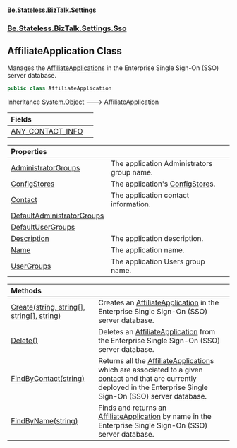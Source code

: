 #### [Be.Stateless.BizTalk.Settings](README.md 'README')
### [Be.Stateless.BizTalk.Settings.Sso](Be.Stateless.BizTalk.Settings.Sso.md 'Be.Stateless.BizTalk.Settings.Sso')

## AffiliateApplication Class

Manages the [AffiliateApplication](AffiliateApplication.md 'Be.Stateless.BizTalk.Settings.Sso.AffiliateApplication')s in the Enterprise Single Sign-On (SSO) server database.

```csharp
public class AffiliateApplication
```

Inheritance [System.Object](https://docs.microsoft.com/en-us/dotnet/api/System.Object 'System.Object') &#129106; AffiliateApplication

| Fields | |
| :--- | :--- |
| [ANY_CONTACT_INFO](AffiliateApplication.ANY_CONTACT_INFO.md 'Be.Stateless.BizTalk.Settings.Sso.AffiliateApplication.ANY_CONTACT_INFO') | |

| Properties | |
| :--- | :--- |
| [AdministratorGroups](AffiliateApplication.AdministratorGroups.md 'Be.Stateless.BizTalk.Settings.Sso.AffiliateApplication.AdministratorGroups') | The application Administrators group name. |
| [ConfigStores](AffiliateApplication.ConfigStores.md 'Be.Stateless.BizTalk.Settings.Sso.AffiliateApplication.ConfigStores') | The application's [ConfigStore](ConfigStore.md 'Be.Stateless.BizTalk.Settings.Sso.ConfigStore')s. |
| [Contact](AffiliateApplication.Contact.md 'Be.Stateless.BizTalk.Settings.Sso.AffiliateApplication.Contact') | The application contact information. |
| [DefaultAdministratorGroups](AffiliateApplication.DefaultAdministratorGroups.md 'Be.Stateless.BizTalk.Settings.Sso.AffiliateApplication.DefaultAdministratorGroups') | |
| [DefaultUserGroups](AffiliateApplication.DefaultUserGroups.md 'Be.Stateless.BizTalk.Settings.Sso.AffiliateApplication.DefaultUserGroups') | |
| [Description](AffiliateApplication.Description.md 'Be.Stateless.BizTalk.Settings.Sso.AffiliateApplication.Description') | The application description. |
| [Name](AffiliateApplication.Name.md 'Be.Stateless.BizTalk.Settings.Sso.AffiliateApplication.Name') | The application name. |
| [UserGroups](AffiliateApplication.UserGroups.md 'Be.Stateless.BizTalk.Settings.Sso.AffiliateApplication.UserGroups') | The application Users group name. |

| Methods | |
| :--- | :--- |
| [Create(string, string[], string[], string)](AffiliateApplication.Create(string,string[],string[],string).md 'Be.Stateless.BizTalk.Settings.Sso.AffiliateApplication.Create(string, string[], string[], string)') | Creates an [AffiliateApplication](AffiliateApplication.md 'Be.Stateless.BizTalk.Settings.Sso.AffiliateApplication') in the Enterprise Single Sign-On (SSO) server database. |
| [Delete()](AffiliateApplication.Delete().md 'Be.Stateless.BizTalk.Settings.Sso.AffiliateApplication.Delete()') | Deletes an [AffiliateApplication](AffiliateApplication.md 'Be.Stateless.BizTalk.Settings.Sso.AffiliateApplication') from the Enterprise Single Sign-On (SSO) server database. |
| [FindByContact(string)](AffiliateApplication.FindByContact(string).md 'Be.Stateless.BizTalk.Settings.Sso.AffiliateApplication.FindByContact(string)') | Returns all the [AffiliateApplication](AffiliateApplication.md 'Be.Stateless.BizTalk.Settings.Sso.AffiliateApplication')s which are associated to a given [contact](AffiliateApplication.FindByContact(string).md#Be.Stateless.BizTalk.Settings.Sso.AffiliateApplication.FindByContact(string).contact 'Be.Stateless.BizTalk.Settings.Sso.AffiliateApplication.FindByContact(string).contact') and that are currently deployed in the Enterprise Single Sign-On (SSO) server database. |
| [FindByName(string)](AffiliateApplication.FindByName(string).md 'Be.Stateless.BizTalk.Settings.Sso.AffiliateApplication.FindByName(string)') | Finds and returns an [AffiliateApplication](AffiliateApplication.md 'Be.Stateless.BizTalk.Settings.Sso.AffiliateApplication') by name in the Enterprise Single Sign-On (SSO) server database. |
